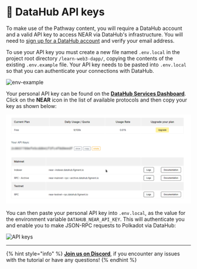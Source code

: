 # 🧩 DataHub API keys

To make use of the Pathway content, you will require a DataHub account and a valid API key to access NEAR via DataHub's infrastructure.
You will need to [sign up for a DataHub account](https://auth.figment.io/sign_up) and verify your email address.

To use your API key you must create a new file named `.env.local` in the project root directory `/learn-web3-dapp/`, copying the contents of the existing `.env.example` file. Your API key needs to be pasted into `.env.local` so that you can authenticate your connections with DataHub.

![env-example](https://user-images.githubusercontent.com/2707197/136933393-c0a0ddd9-fce7-4868-9690-9675919e8c58.gif)

Your personal API key can be found on the [**DataHub Services Dashboard**](https://datahub.figment.io/). Click on the **NEAR** icon in the list of available protocols and then copy your key as shown below:

![](../../../.gitbook/assets/pathways/near/near-setup.gif)

You can then paste your personal API key into `.env.local`, as the value for the environment variable `DATAHUB_NEAR_API_KEY`. This will authenticate you and enable you to make JSON-RPC requests to Polkadot via DataHub:

![API keys](https://user-images.githubusercontent.com/2707197/136941013-1aad4f17-8f7f-4816-9c7c-acfbe56f93de.png)

---------------------------

{% hint style="info" %}
[**Join us on Discord**](https://figment.io/devchat), if you encounter any issues with the tutorial or have any questions!
{% endhint %}
